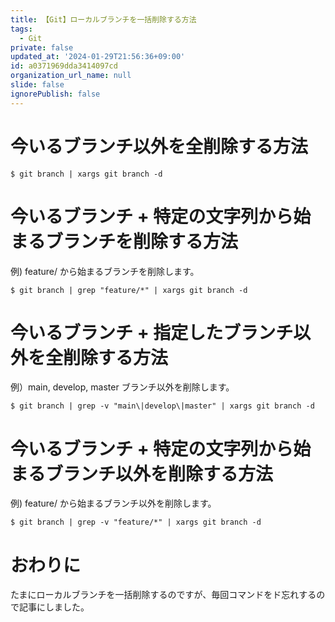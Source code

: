 ```yaml
---
title: 【Git】ローカルブランチを一括削除する方法
tags:
  - Git
private: false
updated_at: '2024-01-29T21:56:36+09:00'
id: a0371969dda3414097cd
organization_url_name: null
slide: false
ignorePublish: false
---
```

# 今いるブランチ以外を全削除する方法

```
$ git branch | xargs git branch -d
```

# 今いるブランチ + 特定の文字列から始まるブランチを削除する方法

例) feature/ から始まるブランチを削除します。

```
$ git branch | grep "feature/*" | xargs git branch -d
```

# 今いるブランチ + 指定したブランチ以外を全削除する方法

例）main, develop, master ブランチ以外を削除します。

```
$ git branch | grep -v "main\|develop\|master" | xargs git branch -d
```

# 今いるブランチ + 特定の文字列から始まるブランチ以外を削除する方法

例) feature/ から始まるブランチ以外を削除します。

```
$ git branch | grep -v "feature/*" | xargs git branch -d
```

# おわりに

たまにローカルブランチを一括削除するのですが、毎回コマンドをド忘れするので記事にしました。
